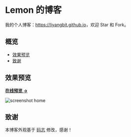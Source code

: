 # Lemon 的博客

我的个人博客：<https://liyangbit.github.io>，欢迎 Star 和 Fork。

## 概览

<!-- vim-markdown-toc GFM -->
* [效果预览](#效果预览)
* [致谢](#致谢)

<!-- vim-markdown-toc -->

## 效果预览

**[在线预览 &rarr;](https://liyangbit.github.io)**

![screenshot home](http://mazhuang.org/assets/images/screenshots/home.png)



## 致谢

本博客外观基于 [码志](http://mazhuang.org) 修改，感谢！
